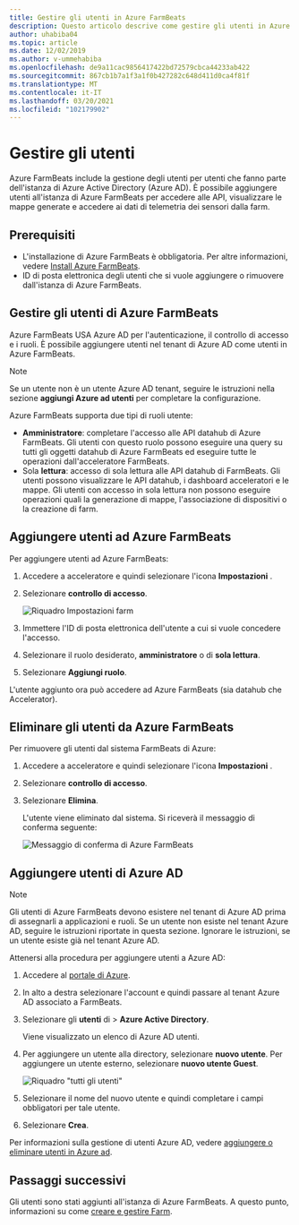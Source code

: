 ```yaml
---
title: Gestire gli utenti in Azure FarmBeats
description: Questo articolo descrive come gestire gli utenti in Azure FarmBeats.
author: uhabiba04
ms.topic: article
ms.date: 12/02/2019
ms.author: v-ummehabiba
ms.openlocfilehash: de9a11cac9856417422bd72579cbca44233ab422
ms.sourcegitcommit: 867cb1b7a1f3a1f0b427282c648d411d0ca4f81f
ms.translationtype: MT
ms.contentlocale: it-IT
ms.lasthandoff: 03/20/2021
ms.locfileid: "102179902"
---
```

# <a name="manage-users"></a>Gestire gli utenti

Azure FarmBeats include la gestione degli utenti per utenti che fanno parte dell'istanza di Azure Active Directory (Azure AD). È possibile aggiungere utenti all'istanza di Azure FarmBeats per accedere alle API, visualizzare le mappe generate e accedere ai dati di telemetria dei sensori dalla farm.

## <a name="prerequisites"></a>Prerequisiti

- L'installazione di Azure FarmBeats è obbligatoria. Per altre informazioni, vedere [Install Azure FarmBeats](install-azure-farmbeats.md).
- ID di posta elettronica degli utenti che si vuole aggiungere o rimuovere dall'istanza di Azure FarmBeats.

## <a name="manage-azure-farmbeats-users"></a>Gestire gli utenti di Azure FarmBeats

Azure FarmBeats USA Azure AD per l'autenticazione, il controllo di accesso e i ruoli. È possibile aggiungere utenti nel tenant di Azure AD come utenti in Azure FarmBeats.

> [!NOTE]
> Se un utente non è un utente Azure AD tenant, seguire le istruzioni nella sezione **aggiungi Azure ad utenti** per completare la configurazione.

Azure FarmBeats supporta due tipi di ruoli utente:

 - **Amministratore**: completare l'accesso alle API datahub di Azure FarmBeats. Gli utenti con questo ruolo possono eseguire una query su tutti gli oggetti datahub di Azure FarmBeats ed eseguire tutte le operazioni dall'acceleratore FarmBeats.
 - Sola **lettura**: accesso di sola lettura alle API datahub di FarmBeats. Gli utenti possono visualizzare le API datahub, i dashboard acceleratori e le mappe. Gli utenti con accesso in sola lettura non possono eseguire operazioni quali la generazione di mappe, l'associazione di dispositivi o la creazione di farm.

## <a name="add-users-to-azure-farmbeats"></a>Aggiungere utenti ad Azure FarmBeats

Per aggiungere utenti ad Azure FarmBeats:

1. Accedere a acceleratore e quindi selezionare l'icona **Impostazioni** .
2. Selezionare **controllo di accesso**.

    ![Riquadro Impostazioni farm](./media/create-farms-in-azure-farmbeats/settings-users-1.png)

3. Immettere l'ID di posta elettronica dell'utente a cui si vuole concedere l'accesso.
4. Selezionare il ruolo desiderato, **amministratore** o di **sola lettura**.
5. Selezionare **Aggiungi ruolo**.

L'utente aggiunto ora può accedere ad Azure FarmBeats (sia datahub che Accelerator).

## <a name="delete-users-from-azure-farmbeats"></a>Eliminare gli utenti da Azure FarmBeats

Per rimuovere gli utenti dal sistema FarmBeats di Azure:

1. Accedere a acceleratore e quindi selezionare l'icona **Impostazioni** .
2. Selezionare **controllo di accesso**.
3. Selezionare **Elimina**.

   L'utente viene eliminato dal sistema. Si riceverà il messaggio di conferma seguente:

   ![Messaggio di conferma di Azure FarmBeats](./media/create-farms-in-azure-farmbeats/manage-users-2.png)

## <a name="add-azure-ad-users"></a>Aggiungere utenti di Azure AD

> [!NOTE]
> Gli utenti di Azure FarmBeats devono esistere nel tenant di Azure AD prima di assegnarli a applicazioni e ruoli. Se un utente non esiste nel tenant Azure AD, seguire le istruzioni riportate in questa sezione. Ignorare le istruzioni, se un utente esiste già nel tenant Azure AD.

Attenersi alla procedura per aggiungere utenti a Azure AD:

1. Accedere al [portale di Azure](https://portal.azure.com/).
2. In alto a destra selezionare l'account e quindi passare al tenant Azure AD associato a FarmBeats.
3. Selezionare gli **utenti** di  > **Azure Active Directory**.

    Viene visualizzato un elenco di Azure AD utenti.

4. Per aggiungere un utente alla directory, selezionare **nuovo utente**. Per aggiungere un utente esterno, selezionare **nuovo utente Guest**.

    ![Riquadro "tutti gli utenti"](./media/create-farms-in-azure-farmbeats/manage-users-3.png)

5. Selezionare il nome del nuovo utente e quindi completare i campi obbligatori per tale utente.
6. Selezionare **Crea**.

Per informazioni sulla gestione di utenti Azure AD, vedere [aggiungere o eliminare utenti in Azure ad](../../active-directory/fundamentals/add-users-azure-active-directory.md).

## <a name="next-steps"></a>Passaggi successivi

Gli utenti sono stati aggiunti all'istanza di Azure FarmBeats. A questo punto, informazioni su come [creare e gestire Farm](manage-farms-in-azure-farmbeats.md#create-farms).